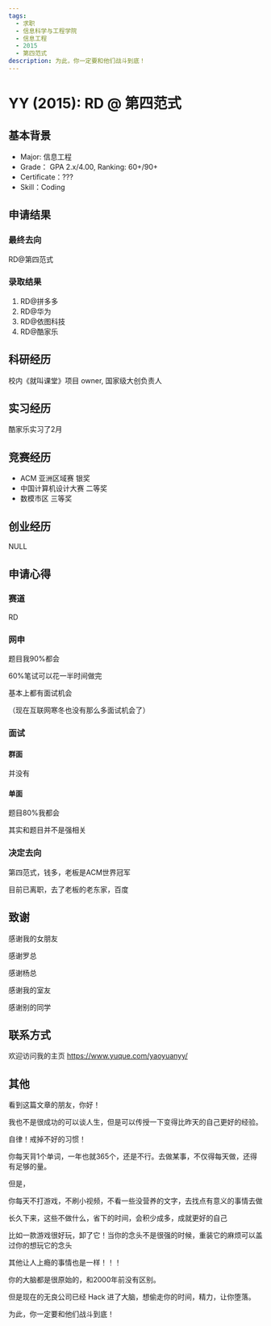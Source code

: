 ```yaml
---
tags:
  - 求职
  - 信息科学与工程学院
  - 信息工程
  - 2015
  - 第四范式
description: 为此，你一定要和他们战斗到底！
---
```


# YY (2015): RD @ 第四范式

## 基本背景

- Major: 信息工程
- Grade： GPA 2.x/4.00, Ranking: 60+/90+
- Certificate：???
- Skill：Coding

## 申请结果

### 最终去向

RD@第四范式

### 录取结果

1. ​RD@拼多多
2. ​RD@华为
3. RD@依图科技
4. RD@酷家乐

## 科研经历

校内《就叫课堂》项目 owner, 国家级大创负责人

## 实习经历

酷家乐实习了2月

## 竞赛经历

- ACM 亚洲区域赛 银奖
- 中国计算机设计大赛 二等奖
- 数模市区 三等奖

## 创业经历

NULL

## 申请心得

### 赛道

RD

### 网申

题目我90%都会

60%笔试可以花一半时间做完

基本上都有面试机会

（现在互联网寒冬也没有那么多面试机会了）

### 面试

#### 群面

并没有

#### 单面

题目80%我都会

其实和题目并不是强相关

### 决定去向

第四范式，钱多，老板是ACM世界冠军

目前已离职，去了老板的老东家，百度

## 致谢

感谢我的女朋友

感谢罗总

感谢杨总

感谢我的室友

感谢别的同学

## 联系方式

欢迎访问我的主页 <https://www.yuque.com/yaoyuanyy/>

## 其他

看到这篇文章的朋友，你好！

我也不是很成功的可以谈人生，但是可以传授一下变得比昨天的自己更好的经验。

自律！戒掉不好的习惯！

你每天背1个单词，一年也就365个，还是不行。去做某事，不仅得每天做，还得有足够的量。

但是，

你每天不打游戏，不刷小视频，不看一些没营养的文字，去找点有意义的事情去做

长久下来，这些不做什么，省下的时间，会积少成多，成就更好的自己

比如一款游戏很好玩，卸了它！当你的念头不是很强的时候，重装它的麻烦可以盖过你的想玩它的念头

其他让人上瘾的事情也是一样！！！

你的大脑都是很原始的，和2000年前没有区别。

但是现在的无良公司已经 Hack 进了大脑，想偷走你的时间，精力，让你堕落。

为此，你一定要和他们战斗到底！
